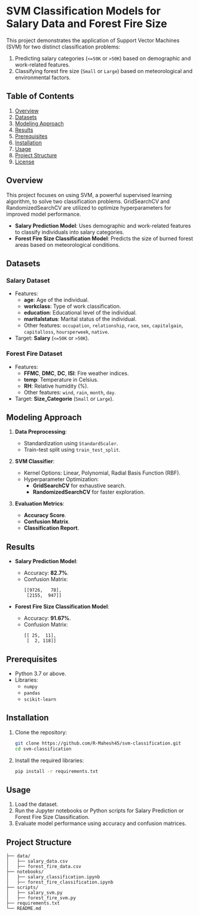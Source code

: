 # **SVM Classification Models for Salary Data and Forest Fire Size**  

This project demonstrates the application of Support Vector Machines (SVM) for two distinct classification problems:  

1. Predicting salary categories (`<=50K` or `>50K`) based on demographic and work-related features.  
2. Classifying forest fire size (`Small` or `Large`) based on meteorological and environmental factors.  

## **Table of Contents**  
1. [Overview](#overview)  
2. [Datasets](#datasets)  
3. [Modeling Approach](#modeling-approach)  
4. [Results](#results)  
5. [Prerequisites](#prerequisites)  
6. [Installation](#installation)  
7. [Usage](#usage)  
8. [Project Structure](#project-structure)  
9. [License](#license)  

## **Overview**  
This project focuses on using SVM, a powerful supervised learning algorithm, to solve two classification problems. GridSearchCV and RandomizedSearchCV are utilized to optimize hyperparameters for improved model performance.  

- **Salary Prediction Model**: Uses demographic and work-related features to classify individuals into salary categories.  
- **Forest Fire Size Classification Model**: Predicts the size of burned forest areas based on meteorological conditions.  

## **Datasets**  
### Salary Dataset  
- Features:  
  - **age**: Age of the individual.  
  - **workclass**: Type of work classification.  
  - **education**: Educational level of the individual.  
  - **maritalstatus**: Marital status of the individual.  
  - Other features: `occupation`, `relationship`, `race`, `sex`, `capitalgain`, `capitalloss`, `hoursperweek`, `native`.  
- Target: **Salary** (`<=50K` or `>50K`).  

### Forest Fire Dataset  
- Features:  
  - **FFMC**, **DMC**, **DC**, **ISI**: Fire weather indices.  
  - **temp**: Temperature in Celsius.  
  - **RH**: Relative humidity (%).  
  - Other features: `wind`, `rain`, `month`, `day`.  
- Target: **Size_Categorie** (`Small` or `Large`).  

## **Modeling Approach**  
1. **Data Preprocessing**:  
   - Standardization using `StandardScaler`.  
   - Train-test split using `train_test_split`.  

2. **SVM Classifier**:  
   - Kernel Options: Linear, Polynomial, Radial Basis Function (RBF).  
   - Hyperparameter Optimization:  
     - **GridSearchCV** for exhaustive search.  
     - **RandomizedSearchCV** for faster exploration.  

3. **Evaluation Metrics**:  
   - **Accuracy Score**.  
   - **Confusion Matrix**.  
   - **Classification Report**.  

## **Results**  
- **Salary Prediction Model**:  
  - Accuracy: **82.7%**.  
  - Confusion Matrix:  
    ```
    [[9726,   78],
     [2155,  947]]
    ```  

- **Forest Fire Size Classification Model**:  
  - Accuracy: **91.67%**.  
  - Confusion Matrix:  
    ```
    [[ 25,  11],
     [  2, 118]]
    ```  

## **Prerequisites**  
- Python 3.7 or above.  
- Libraries:  
  - `numpy`  
  - `pandas`  
  - `scikit-learn`  

## **Installation**  
1. Clone the repository:  
   ```bash  
   git clone https://github.com/R-Mahesh45/svm-classification.git  
   cd svm-classification  
   ```  
2. Install the required libraries:  
   ```bash  
   pip install -r requirements.txt  
   ```  

## **Usage**  
1. Load the dataset.  
2. Run the Jupyter notebooks or Python scripts for Salary Prediction or Forest Fire Size Classification.  
3. Evaluate model performance using accuracy and confusion matrices.  

## **Project Structure**  
```plaintext  
├── data/  
│   ├── salary_data.csv  
│   ├── forest_fire_data.csv  
├── notebooks/  
│   ├── salary_classification.ipynb  
│   ├── forest_fire_classification.ipynb  
├── scripts/  
│   ├── salary_svm.py  
│   ├── forest_fire_svm.py  
├── requirements.txt  
└── README.md  
```  
 
